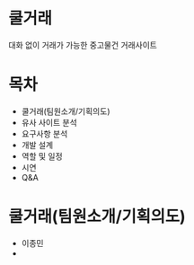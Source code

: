 # 쿨거래
대화 없이 거래가 가능한 중고물건 거래사이트
# 목차
- 쿨거래(팀원소개/기획의도)
- 유사 사이트 분석
- 요구사항 분석
- 개발 설계
- 역할 및 일정
- 시연
- Q&A
# 쿨거래(팀원소개/기획의도)
- 이종민
-
